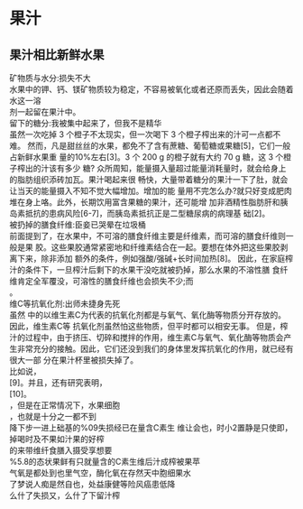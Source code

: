 # 果汁

## 果汁相比新鲜水果

 矿物质与水分:损失不大  
水果中的钾、钙、镁矿物质较为稳定，不容易被氧化或者还原而丢失，因此会随着水这一溶  
剂一起留在果汁中。  
     留下的糖分:我被集中起来了，但我不是精华  
虽然一次吃掉 3 个橙子不太现实，但一次喝下 3 个橙子榨出来的汁可一点都不难。 然而，凡是甜丝丝的水果，都免不了含有蔗糖、葡萄糖或果糖[5]，它们一般占新鲜水果重 量的10%左右[3]。3 个 200 g 的橙子就有大约 70 g 糖，这 3 个橙子榨出的汁该有多少 糖? 众所周知，能量摄入量超过能量消耗量时，就会给身上的脂肪组织添砖加瓦。果汁喝起来很 畅快，大量带着糖分的果汁一下了肚，就会让当天的能量摄入不知不觉大幅增加。增加的能 量用不完怎么办?就只好变成肥肉堆在身上咯。此外，长期饮用富含果糖的果汁，还可能增 加非酒精性脂肪肝和胰岛素抵抗的患病风险[6-7]，而胰岛素抵抗正是二型糖尿病的病理基 础[2]。  
     被扔掉的膳食纤维:臣妾已哭晕在垃圾桶  
前面提到了，在水果中，不可溶的膳食纤维主要是纤维素，而可溶的膳食纤维则一般是果 胶。这些果胶通常紧密地和纤维素结合在一起。要想在体外把这些果胶剥离下来，除非添加 额外的条件，例如强酸/强碱+长时间加热[8]。 因此，在家庭榨汁的条件下，一旦榨汁后剩下的水果干没吃就被扔掉，那么水果的不溶性膳 食纤维肯定全军覆没，可溶性的膳食纤维也会损失不少;而  
。  
   维C等抗氧化剂:出师未捷身先死  
 虽然 中的以维生素C为代表的抗氧化剂都是与氧气、氧化酶等物质分开存放的。因此，维生素C等 抗氧化剂虽然怕这些物质，但平时都可以相安无事。 但是，榨汁的过程中，由于挤压、切碎和搅拌的作用，维生素C与氧气、氧化酶等物质会产 生非常充分的接触。因此，它们还没到我们的身体里发挥抗氧化的作用，就已经有很大一部 分在果汁杯里被损失掉了。  
比如说，  
[9]。并且，还有研究表明，  
[10]。  
，但是在正常情况下，水果细胞  
，也就是十分之一都不到  
降下步一进上础基的%09失损经已在量含C素生 维让会也，时小2置静是只使即，掉喝时及不果如汁果的好榨  
的来带维纤食膳入摄受享想要  
%5.8的态状果鲜有只就量含的C素生维后汁成榨被果苹  
气氧是都处到也里气空，酶化氧在存然天中胞细果水  
了梦说人痴是然自也，处益康健等险风癌患低降  
么什了失损又，么什了下留汁榨  

